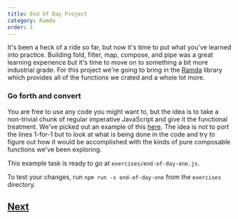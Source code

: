 ```yaml
---
title: End Of Day Project
category: Ramda
order: 1
---
```


It's been a heck of a ride so far, but now it's time to put what you've learned into practice. Building fold, filter, map, compose, and pipe was a great learning experience but it's time to move on to something a bit more industrial grade. For this project we're going to bring in the [Ramda](http://ramdajs.com/) library which provides all of the functions we crated and a whole lot more.

### Go forth and convert

You are free to use any code you might want to, but the idea is to take a non-trivial chunk of regular imperative JavaScript and give it the functional treatment. We've picked out an example of this [here](https://github.com/mzabriskie/axios/blob/master/lib/helpers/buildURL.js). The idea is not to port the lines 1-for-1 but to look at what is being done in the code and try to figure out how it would be accomplished with the kinds of pure composable functions we've been exploring.

This example task is ready to go at `exercises/end-of-day-one.js`.

To test your changes, run `npm run -s end-of-day-one` from the `exercises` directory.

## [Next](/6-abstraction/lets-get-parametric)
